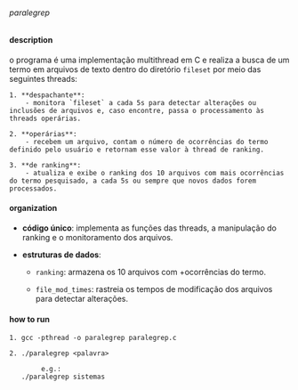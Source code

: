 ###### paralegrep

#### description

o programa é uma implementação multithread em C e realiza a busca de um termo em arquivos de texto dentro do diretório `fileset` por meio das seguintes threads:

    1. **despachante**:
        - monitora `fileset` a cada 5s para detectar alterações ou inclusões de arquivos e, caso encontre, passa o processamento às threads operárias.

    2. **operárias**:  
        - recebem um arquivo, contam o número de ocorrências do termo definido pelo usuário e retornam esse valor à thread de ranking.

    3. **de ranking**:
        - atualiza e exibe o ranking dos 10 arquivos com mais ocorrências do termo pesquisado, a cada 5s ou sempre que novos dados forem processados.

#### organization  

- **código único**: implementa as funções das threads, a manipulação do ranking e o monitoramento dos arquivos.  

- **estruturas de dados**:  

  - `ranking`: armazena os 10 arquivos com +ocorrências do termo.  

  - `file_mod_times`: rastreia os tempos de modificação dos arquivos para detectar alterações.  

#### how to run

    1. gcc -pthread -o paralegrep paralegrep.c

    2. ./paralegrep <palavra>
            
            e.g.:
       ./paralegrep sistemas